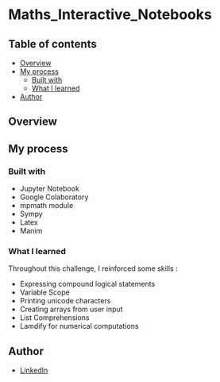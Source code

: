 # Maths_Interactive_Notebooks

## Table of contents

  - [Overview](#overview)
  - [My process](#my-process)
    - [Built with](#built-with)
    - [What I learned](#what-i-learned)
  - [Author](#author)


## Overview


## My process

### Built with

- Jupyter Notebook
- Google Colaboratory
- mpmath module
- Sympy
- Latex
- Manim

### What I learned

Throughout this challenge, I reinforced some skills :

* Expressing compound logical statements 
* Variable Scope
* Printing unicode characters
* Creating arrays from user input
* List Comprehensions
* Lamdify for numerical computations 

## Author

- [LinkedIn](https://www.linkedin.com/in/muhammad-nabil-ibrahim-728b571b8/)

